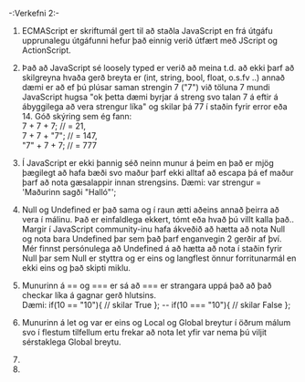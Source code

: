 -:Verkefni 2:-

1. ECMAScript er skriftumál gert til að staðla JavaScript en frá útgáfu upprunalegu útgáfunni hefur það einnig
   verið útfært með JScript og ActionScript.
   
2. Það að JavaScript sé loosely typed er verið að meina t.d. að ekki þarf að skilgreyna hvaða gerð breyta er
   (int, string, bool, float, o.s.fv ..) annað dæmi er að ef þú plúsar saman strengin 7 ("7") við töluna 7 
   mundi JavaScript hugsa "ok þetta dæmi byrjar á streng svo talan 7 á eftir á ábyggilega að vera strengur líka"
   og skilar þá 77 í staðin fyrir error eða 14. Góð skýring sem ég fann:   
   7 + 7 + 7; // = 21,   
                                                                         7 + 7 + "7"; // = 147,  
                                                                         "7" + 7 + 7; // = 777
            
3. Í JavaScript er ekki þannig séð neinn munur á þeim en það er mjög þægilegt að hafa bæði svo maður þarf ekki
   alltaf að escapa þá ef maður þarf að nota gæsalappir innan strengsins. Dæmi: var strengur = 'Maðurinn sagði "Halló"';

4. Null og Undefined er það sama og í raun ætti aðeins annað þeirra að vera í málinu. Það er einfaldlega ekkert, tómt eða 
   hvað þú villt kalla það.. Margir í JavaScript community-inu hafa ákveðið að hætta að nota Null og nota bara Undefined 
   þar sem það þarf enganvegin 2 gerðir af því. Mér finnst persónulega að Undefined á að hætta að nota í staðin fyrir Null
   þar sem Null er styttra og er eins og langflest önnur forritunarmál en ekki eins og það skipti miklu.

5. Munurinn á == og === er sá að === er strangara uppá það að það checkar líka á gagnar gerð hlutsins.                     
   Dæmi: if(10 == "10"){ // skilar True  };   --   if(10 === "10"){ // skilar False  };
   
6. Munurinn á let og var er eins og Local og Global breytur í öðrum málum svo í flestum tilfellum ertu frekar að nota
   let yfir var nema þú viljit sérstaklega Global breytu.
   
7. 

8. 
